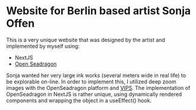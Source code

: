 # Website for Berlin based artist Sonja Offen
This is a very unique website that was designed by the artist and implemented by myself using:
- NextJS
- [Open Seadragon](openseadragon.github.io/)

Sonja wanted her very large ink works (several meters wide in real life) to be explorable on-line.
In order to implement this, I utilized deep zoom images with the OpenSeadragon platform and [VIPS](https://www.libvips.org/). 
The implementation of OpenSeadragon in NextJS is rather unique, using dynamically rendered components and wrapping the object in a useEffect() hook.
